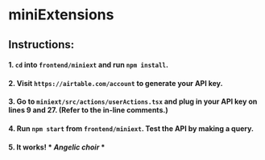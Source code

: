 # miniExtensions

## Instructions:

#### 1. `cd` into `frontend/miniext` and run `npm install`.

#### 2. Visit `https://airtable.com/account` to generate your API key. 

#### 3. Go to `miniext/src/actions/userActions.tsx` and plug in your API key on lines 9 and 27. (Refer to the in-line comments.)

#### 4. Run `npm start` from `frontend/miniext`. Test the API by making a query.

#### 5. It works! * *Angelic choir* *

